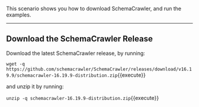 This scenario shows you how to download SchemaCrawler, and run the examples.

-----

## Download the SchemaCrawler Release
Download the latest SchemaCrawler release, by running:

`wget -q  https://github.com/schemacrawler/SchemaCrawler/releases/download/v16.19.9/schemacrawler-16.19.9-distribution.zip`{{execute}}

and unzip it by running:

`unzip -q schemacrawler-16.19.9-distribution.zip`{{execute}}
